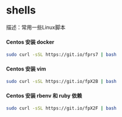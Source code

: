 # shells
描述：常用一些Linux脚本

#### Centos 安装 docker
```bash
sudo curl -sSL https://git.io/fprs7 | bash
```

#### Centos 安装 vim
```bash
sudo curl -sSL https://git.io/fpX2B | bash
```

#### Centos 安装 rbenv 和 ruby 依赖
```bash
sudo curl -sSL https://git.io/fpX2F | bash
```
